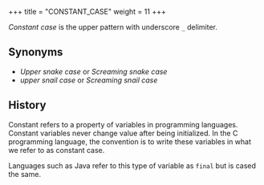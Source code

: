 +++
title = "CONSTANT_CASE"
weight = 11
+++

_Constant case_ is the upper pattern with underscore `_` delimiter.

## Synonyms

- _Upper snake case_ or _Screaming snake case_
- _upper snail case_ or _Screaming snail case_

## History

Constant refers to a property of variables in programming languages.  Constant variables never change value after being initialized.  In the C programming language, the convention is to write these variables in what we refer to as constant case.

Languages such as Java refer to this type of variable as `final` but is cased the same.
